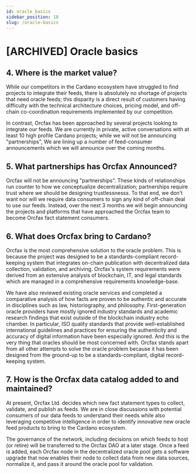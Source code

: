 ```yaml
---
id: oracle_basics
sidebar_position: 10
slug: /oracle-basics
---
```


# [ARCHIVED] Oracle basics

## 4. Where is the market value?

While our competitors in the Cardano ecosystem have struggled to find projects
to integrate their feeds, there is absolutely no shortage of projects that need
oracle feeds; this disparity is a direct result of customers having difficulty
with the technical architecture choices, pricing model, and off-chain
co-coordination requirements implemented by our competition.

In contrast, Orcfax has been approached by several projects looking to integrate
our feeds. We are currently in private, active conversations with at least 10
high profile Cardano projects; while we will not be announcing "partnerships",
We are lining up a number of feed-consumer announcements which we will announce
over the coming months.

## 5. What partnerships has Orcfax Announced?

Orcfax will not be announcing "partnerships". These kinds of relationships run
counter to how we conceptualize decentralization; partnerships require trust
where we should be designing trustlessnesss. To that end, we don't want nor will
we require data consumers to sign any kind of off-chain deal to use our feeds.
Instead, over the next 3 months we will begin announcing the projects and
platforms that have approached the Orcfax team to become Orcfax fact statement
consumers.

## 6. What does Orcfax bring to Cardano?

Orcfax is the most comprehensive solution to the oracle problem. This is because
the project was designed to be a standards-compliant record-keeping system that
integrates on-chain publication with decentralized data collection, validation,
and archiving. Orcfax's system requirements were derived from an extensive
analysis of blockchain, IT, and legal standards which are managed in a
comprehensive requirements knowledge-base.

We have also reviewed existing oracle services and completed a comparative
analysis of how facts are proven to be authentic and accurate in disciplines
such as law, historiography, and philosophy. First-generation oracle providers
have mostly ignored industry standards and academic research findings that exist
outside of the blockchain industry echo chamber. In particular, ISO quality
standards that provide well-established international guidelines and practices
for ensuring the authenticity and accuracy of digital information have been
especially ignored. And this is the very thing that oracles should be most
concerned with. Orcfax stands apart from all other attempts to solve the oracle
problem because it has been designed from the ground-up to be a
standards-compliant, digital record-keeping system.

## 7. How is the Orcfax data catalog added to and maintained?

At present, Orcfax Ltd. decides which new fact statement types to collect,
validate, and publish as feeds. We are in close discussions with potential
consumers of our data feeds to understand their needs while also leveraging
competitive intelligence in order to identify innovative new oracle feed
products to bring to the Cardano ecosystem.

The governance of the network, including decisions on which feeds to host (or
retire) will be transferred to the Orcfax DAO at a later stage. Once a feed is
added, each Orcfax node in the decentralized oracle pool gets a software upgrade
that now enables their node to collect data from new data sources, normalize it,
and pass it around the oracle pool for validation.
